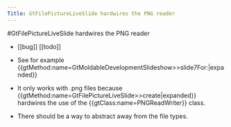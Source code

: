 ---Title: GtFilePictureLiveSlide hardwires the PNG reader---#GtFilePictureLiveSlide hardwires the PNG reader- [[bug]] [[todo]]- See for example {{gtMethod:name=GtMoldableDevelopmentSlideshow>>slide7For:|expanded}}- It only works with .png files because {{gtMethod:name=GtFilePictureLiveSlide>>create|expanded}} hardwires the use of the {{gtClass:name=PNGReadWriter}} class.- There should be a way to abstract away from the file types.